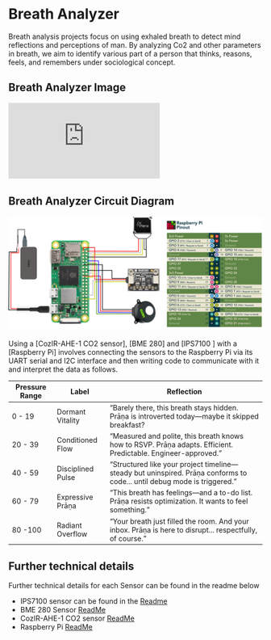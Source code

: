 # Breath Analyzer
Breath analysis projects focus on using exhaled breath to detect mind reflections and perceptions of man. By analyzing Co2 and other parameters in breath, we aim to identify various  part of a person that thinks, reasons, feels, and remembers under sociological concept.

## Breath Analyzer Image
![ModuleSetup](https://github.com/mi3nts/3DMints2025/blob/main/prana/stls/pinWheel-Part.stl)


## Breath Analyzer Circuit Diagram
![ModuleSetup](https://github.com/mi3nts/mintsInsight/blob/main/summer2025/tundeAwoyinka/datasheets/breath_analysis/BME%2CIPS7100CO2%20Connection%201.png)

Using a [CozIR-AHE-1 CO2 sensor], [BME 280] and [IPS7100 ] with a [Raspberry Pi] involves connecting the sensors to the Raspberry Pi via its UART serial and I2C interface and then writing code to communicate with it and interpret the data as follows.


| Pressure Range|      Label        |                                                   Reflection                                                           | 
|---------------|-------------------|------------------------------------------------------------------------------------------------------------------------|
|  0 - 19       | Dormant Vitality  | “Barely there, this breath stays hidden. Prāṇa is introverted today—maybe it skipped breakfast?                        | 
|  20 - 39      | Conditioned Flow  | “Measured and polite, this breath knows how to RSVP. Prāṇa adapts. Efficient. Predictable. Engineer-approved.”         | 
|  40 - 59      | Disciplined Pulse | “Structured like your project timeline—steady but uninspired. Prāṇa conforms to code... until debug mode is triggered.”|  
|  60 - 79      | Expressive Prāṇa  | “This breath has feelings—and a to-do list. Prāṇa resists optimization. It wants to feel something.”                   |
|  80 -100      | Radiant Overflow  | “Your breath just filled the room. And your inbox. Prāṇa is here to disrupt... respectfully, of course.”               |


## Further technical details 
Further technical details for each Sensor can be found in the readme below
- IPS7100 sensor can be found in the [Readme](https://github.com/mi3nts/mintsInsight/tree/main/summer2025/tundeAwoyinka/firmware/pro06022025)
- BME 280 Sensor [ReadMe](https://github.com/mi3nts/mintsInsight/blob/main/summer2025/tundeAwoyinka/firmware/pro07012025/README.rst)
- CozIR-AHE-1 CO2 sensor [ReadMe](https://github.com/mi3nts/mintsInsight/blob/main/summer2025/tundeAwoyinka/firmware/pro07162025/Readme.md)
- Raspberry Pi [ReadMe](https://github.com/mi3nts/mintsInsight/blob/main/summer2025/tundeAwoyinka/datasheets/RaspberryPi/RpiSetup1.md)



